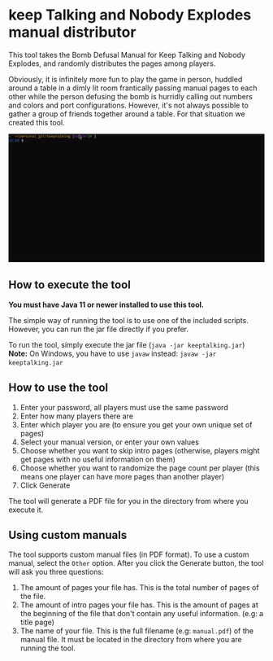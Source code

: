 # keep Talking and Nobody Explodes manual distributor

This tool takes the Bomb Defusal Manual for Keep Talking and Nobody Explodes, and randomly distributes the pages among players.

Obviously, it is infinitely more fun to play the game in person, huddled around a table in a dimly lit room frantically passing manual pages to each other while the person defusing the bomb is hurridly calling out numbers and colors and port configurations. 
However, it's not always possible to gather a group of friends together around a table. 
For that situation we created this tool.

![demo gif](demo.gif)


## How to execute the tool

**You must have Java 11 or newer installed to use this tool.**

The simple way of running the tool is to use one of the included scripts. However, you can run the jar file directly if you prefer.

To run the tool, simply execute the jar file (`java -jar keeptalking.jar`)  
**Note:** On Windows, you have to use `javaw` instead: `javaw -jar keeptalking.jar`

## How to use the tool

1. Enter your password, all players must use the same password
2. Enter how many players there are
3. Enter which player you are (to ensure you get your own unique set of pages)
4. Select your manual version, or enter your own values
5. Choose whether you want to skip intro pages (otherwise, players might get pages with no useful information on them)
6. Choose whether you want to randomize the page count per player (this means one player can have more pages than another player)
7. Click Generate

The tool will generate a PDF file for you in the directory from where you execute it.

## Using custom manuals

The tool supports custom manual files (in PDF format). 
To use a custom manual, select the `Other` option. 
After you click the Generate button, the tool will ask you three questions:

1. The amount of pages your file has. This is the total number of pages of the file.
2. The amount of intro pages your file has. This is the amount of pages at the beginning of the file that don't contain any useful information. (e.g: a title page)
3. The name of your file. This is the full filename (e.g: `manual.pdf`) of the manual file. It must be located in the directory from where you are running the tool.

